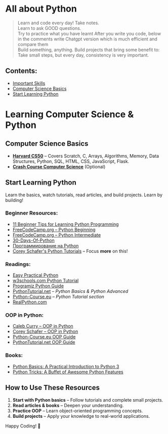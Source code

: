 # All about Python
> Learn and code every day! Take notes.  
> Learn to ask GOOD questions.  
> Try to practice what you have learnt
> After you write you code, below in the comments write Chatgpt version which is much efficient and compare them  
> Build something, anything. Build projects that bring some benefit to:  
> Take small steps, but every day, consistency is very important.
## Contents:
- [Important Skills](#important-skills)
- [Computer Science Basics](#computer-science-basics)
- [Start Learning Python](#start-learning-python)

# Learning Computer Science & Python

## Computer Science Basics
- **[Harvard CS50](https://cs50.harvard.edu/)** – Covers Scratch, C, Arrays, Algorithms, Memory, Data Structures, Python, SQL, HTML, CSS, JavaScript, Flask.
- **[Crash Course Computer Science](https://www.youtube.com/playlist?list=PL8dPuuaLjXtOfse2ncvffeelTrqvhrz8H)** (Optional)

## Start Learning Python
Learn the basics, watch tutorials, read articles, and build projects. Learn by building!

### Beginner Resources:
- [11 Beginner Tips for Learning Python Programming](https://realpython.com/python-beginner-tips/)
- [FreeCodeCamp.org – Python Beginning](https://www.freecodecamp.org/learn)
- [FreeCodeCamp.org – Python Intermediate](https://www.freecodecamp.org/learn)
- [30-Days-Of-Python](https://github.com/Asabeneh/30-Days-Of-Python)
- [Программирование на Python](https://younglinux.info/python)
- [Corey Schafer's Python Tutorials](https://www.youtube.com/user/schafer5) – Focus **more** on this!

### Readings:
- [Easy Practical Python](https://inventwithpython.com)
- [w3schools.com Python Tutorial](https://www.w3schools.com/python/)
- [Programiz Python Guide](https://www.programiz.com/python-programming)
- [PythonTutorial.net](https://pythontutorial.net) – *Python Basics & Python Advanced*
- [Python-Course.eu](https://python-course.eu) – *Python Tutorial section*
- [RealPython.com](https://realpython.com/)

### OOP in Python:
- [Caleb Curry – OOP in Python](https://www.youtube.com/user/CalebTheVideoMaker2)
- [Corey Schafer – OOP in Python](https://www.youtube.com/user/schafer5)
- [Python-Course.eu OOP Guide](https://python-course.eu/oop.php)
- [PythonTutorial.net OOP Guide](https://pythontutorial.net)

### Books:
- [Python Basics: A Practical Introduction to Python 3](https://realpython.com/products/python-basics-book/)
- [Python Tricks: A Buffet of Awesome Python Features](https://www.oreilly.com/library/view/python-tricks/9781775093305/)

## How to Use These Resources
1. **Start with Python basics** – Follow tutorials and complete small projects.
2. **Read articles & books** – Deepen your understanding.
3. **Practice OOP** – Learn object-oriented programming concepts.
4. **Build projects** – Apply your knowledge to real-world applications.

Happy Coding! 🚀

